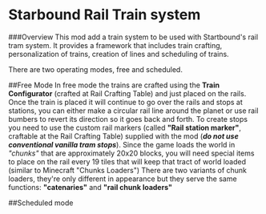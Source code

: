 Starbound Rail Train system
===========================

###Overview
This mod add a train system to be used with Startbound's rail tram system.
It provides a framework that includes train crafting, personalization of trains, creation of lines and scheduling of trains.

There are two operating modes, free and scheduled.

##Free Mode
In free mode the trains are crafted using the **Train Configurator** (crafted at Rail Crafting Table) and just placed on the rails.
Once the train is placed it will continue to go over the rails and stops at stations, you can either make a circular rail line around the planet or use rail bumbers to revert its direction so it goes back and forth.
To create stops you need to use the custom rail markers (called **"Rail station marker"**, craftable at the Rail Crafting Table) supplied with the mod (**_do not use conventional vanilla tram stops_**).
Since the game loads the world in *"chunks"* that are approximately 20x20 blocks, you will need special items to place on the rail every 19 tiles that will keep that tract of world loaded (similar to Minecraft "Chunks Loaders")
There are two variants of chunk loaders, they're only different in appearance but they serve the same functions: **"catenaries"** and **"rail chunk loaders"**

##Scheduled mode
